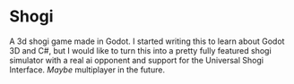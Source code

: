 # Shogi

A 3d shogi game made in Godot. I started writing this to learn about Godot 3D and C#, but I would like to turn this into a pretty fully featured shogi simulator with a real ai opponent and support for the Universal Shogi Interface. *Maybe* multiplayer in the future.

